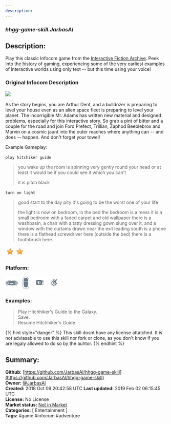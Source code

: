 ```yaml
---
description: 
---
```


### _hhgg-game-skill.JarbasAl_  
## Description:  
Play this classic Infocom game from the [Interactive Fiction Archive](http://www.ifarchive.org/).  Peek into the history of gaming, experiencing some of the very earliest examples of interactive worlds using only text -- but this time using your voice!

### Original Infocom Description
![](http://infocom.elsewhere.org/gallery/hhgttg/front_th.jpg)

As the story begins, you are Arthur Dent, and a bulldozer is preparing to level your house even as an alien space fleet is preparing to level your planet. The incorrigible Mr. Adams has written new material and designed problems, especially for this interactive story. So grab a pint of bitter and a couple for the road and join Ford Prefect, Trillian, Zaphod Beeblebrox and Marvin on a cosmic jaunt into the outer reaches where anything can -- and does -- happen. And don't forget your towel!

Example Gameplay:

``play hitchiker guide``

> you wake up
> the room is spinning very gently round your head
> or at least it would be if you could see it which you can't
>
> it is pitch black
>
>

``turn on light``

> good start to the day
> pity it's going to be the worst one of your life
>
> the light is now on
> bedroom, in the bed the bedroom is a mess
> it is a small bedroom with a faded carpet and old wallpaper
> there is a washbasin, a chair with a tatty dressing gown slung over it, and a window with the curtains drawn
> near the exit leading south is a phone
> there is a flathead screwdriver here
> (outside the bed) there is a toothbrush here.  
  
![](../.gitbook/assets/star.png)![](../.gitbook/assets/star.png)  
  
### Platform:  
 ![Mark I](../.gitbook/assets/mark-1-icon.png)  ![Mark II](../.gitbook/assets/mark-2-icon.png)  ![Picroft](../.gitbook/assets/picroft-icon.png)  ![plasmoid](../.gitbook/assets/kde.png)   
### Examples:  
> Play Hitchhiker's Guide to the Galaxy.  
> Save.  
> Resume Hitchhiker's Guide.  
  
{% hint style="danger" %}
This skill dosnt have any license attatched. It is not adviasable to use this skill nor fork or clone, as you don't know if you are legaly allowed to do so by the auhtor.
{% endhint %}
  
## Summary:  
**Github:** [https://github.com/JarbasAl/hhgg-game-skill](https://github.com/JarbasAl/hhgg-game-skill)  
**Owner:** [@JarbasAl](https://github.com/JarbasAl)  
**Created:** 2018 Oct 09 20:42:58 UTC  **Last updated:** 2019 Feb 02 06:15:45 UTC  
**License:** No License  
**Market status:** [Not in Market](https://market.mycroft.ai/skill/)  
**Categories:** [ Entertainment ]   
**Tags:** \#game \#infocom \#adventure   
